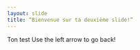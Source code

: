 ```yaml
---
layout: slide
title: “Bienvenue sur ta deuxième slide!”
---
```

Ton test
Use the left arrow to go back!
